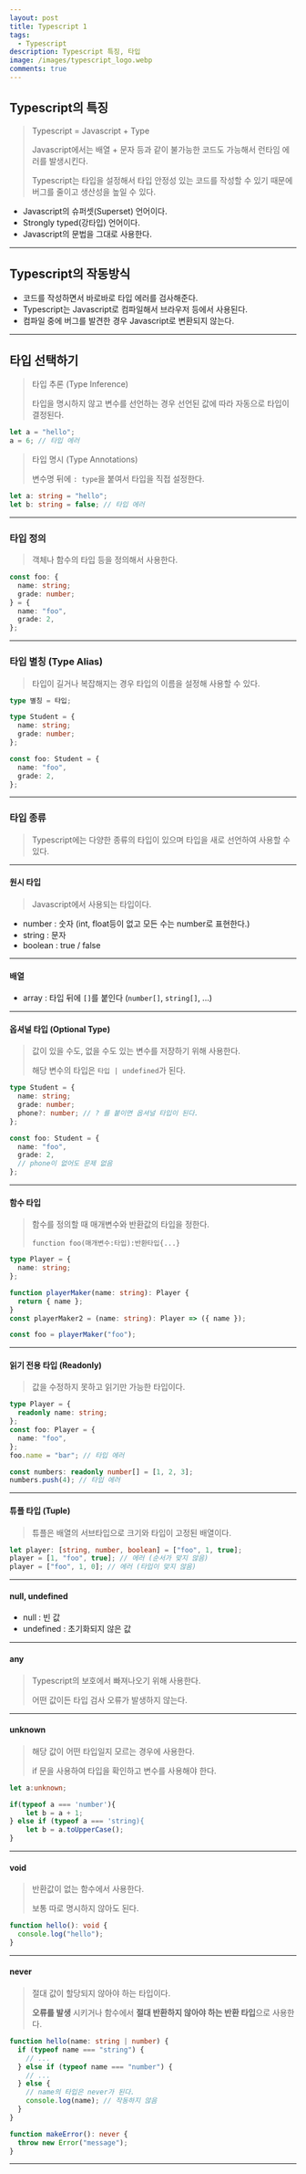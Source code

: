 ```yaml
---
layout: post
title: Typescript 1
tags:
  - Typescript
description: Typescript 특징, 타입
image: /images/typescript_logo.webp
comments: true
---
```



## Typescript의 특징

> Typescript = Javascript + Type
>
> Javascript에서는 배열 + 문자 등과 같이 불가능한 코드도 가능해서 런타임 에러를 발생시킨다.
> 
> Typescript는 타입을 설정해서 타입 안정성 있는 코드를 작성할 수 있기 때문에 버그를 줄이고 생산성을 높일 수 있다.

- Javascript의 슈퍼셋(Superset) 언어이다.
- Strongly typed(강타입) 언어이다.
- Javascript의 문법을 그대로 사용한다.

---

## Typescript의 작동방식

- 코드를 작성하면서 바로바로 타입 에러를 검사해준다.
- Typescript는 Javascript로 컴파일해서 브라우저 등에서 사용된다.
- 컴파일 중에 버그를 발견한 경우 Javascript로 변환되지 않는다.

---


## 타입 선택하기

> 타입 추론 (Type Inference)
> 
> 타입을 명시하지 않고 변수를 선언하는 경우 선언된 값에 따라 자동으로 타입이 결정된다.

```typescript
let a = "hello";
a = 6; // 타입 에러
```

> 타입 명시 (Type Annotations)
> 
> 변수명 뒤에 `: type`을 붙여서 타입을 직접 설정한다.

```typescript
let a: string = "hello";
let b: string = false; // 타입 에러
```


---

### 타입 정의

> 객체나 함수의 타입 등을 정의해서 사용한다.

```typescript
const foo: {
  name: string;
  grade: number;
} = {
  name: "foo",
  grade: 2,
};
```


---

### 타입 별칭 (Type Alias)

> 타입이 길거나 복잡해지는 경우 타입의 이름을 설정해 사용할 수 있다.

```typescript
type 별칭 = 타입;
```

```typescript
type Student = {
  name: string;
  grade: number;
};

const foo: Student = {
  name: "foo",
  grade: 2,
};
```


---

### 타입 종류

> Typescript에는 다양한 종류의 타입이 있으며 타입을 새로 선언하여 사용할 수 있다.


---

#### 원시 타입

> Javascript에서 사용되는 타입이다.

- number : 숫자 (int, float등이 없고 모든 수는 number로 표현한다.)
- string : 문자
- boolean : true / false


---

#### 배열

- array : 타입 뒤에 `[]`를 붙인다 (`number[]`, `string[]`, ...)


---

#### 옵셔널 타입 (Optional Type)

> 값이 있을 수도, 없을 수도 있는 변수를 저장하기 위해 사용한다.
> 
> 해당 변수의 타입은 `타입 | undefined`가 된다.

```typescript
type Student = {
  name: string;
  grade: number;
  phone?: number; // ? 를 붙이면 옵셔널 타입이 된다.
};

const foo: Student = {
  name: "foo",
  grade: 2,
  // phone이 없어도 문제 없음
};
```


---

#### 함수 타입

> 함수를 정의할 때 매개변수와 반환값의 타입을 정한다.
> 
> `function foo(매개변수:타입):반환타입{...}`

```typescript
type Player = {
  name: string;
};

function playerMaker(name: string): Player {
  return { name };
}
const playerMaker2 = (name: string): Player => ({ name });

const foo = playerMaker("foo");
```


---

#### 읽기 전용 타입 (Readonly)

> 값을 수정하지 못하고 읽기만 가능한 타입이다.

```typescript
type Player = {
  readonly name: string;
};
const foo: Player = {
  name: "foo",
};
foo.name = "bar"; // 타입 에러

const numbers: readonly number[] = [1, 2, 3];
numbers.push(4); // 타입 에러
```


---

#### 튜플 타입 (Tuple)

> 튜플은 배열의 서브타입으로 크기와 타입이 고정된 배열이다.

```typescript
let player: [string, number, boolean] = ["foo", 1, true];
player = [1, "foo", true]; // 에러 (순서가 맞지 않음)
player = ["foo", 1, 0]; // 에러 (타입이 맞지 않음)
```


---

#### null, undefined

- null : 빈 값
- undefined : 초기화되지 않은 값


---

#### any

> Typescript의 보호에서 빠져나오기 위해 사용한다.
> 
> 어떤 값이든 타입 검사 오류가 발생하지 않는다.


---

#### unknown

> 해당 값이 어떤 타입일지 모르는 경우에 사용한다.
> 
> if 문을 사용하여 타입을 확인하고 변수를 사용해야 한다.

```typescript
let a:unknown;

if(typeof a === 'number'){
	let b = a + 1;
} else if (typeof a === 'string){
	let b = a.toUpperCase();
}
```


---

#### void

> 반환값이 없는 함수에서 사용한다.
> 
> 보통 따로 명시하지 않아도 된다.

```typescript
function hello(): void {
  console.log("hello");
}
```


---

#### never

> 절대 값이 할당되지 않아야 하는 타입이다.
> 
> **오류를 발생** 시키거나 함수에서 **절대 반환하지 않아야 하는 반환 타입**으로 사용한다.

```typescript
function hello(name: string | number) {
  if (typeof name === "string") {
    // ...
  } else if (typeof name === "number") {
    // ...
  } else {
    // name의 타입은 never가 된다.
    console.log(name); // 작동하지 않음
  }
}

function makeError(): never {
  throw new Error("message");
}
```


---
